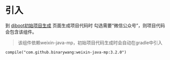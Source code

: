 # 引入

到 [diboot初始项目生成](https://www.diboot.com/g/) 页面生成项目代码时 勾选需要“微信公众号”，则项目代码会包含该组件。

> 该组件依赖weixin-java-mp，初始项目代码生成时会自动在gradle中引入

    compile("com.github.binarywang:weixin-java-mp:3.2.0")
